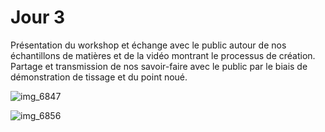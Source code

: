 # Jour 3


Présentation du workshop et échange avec le public autour de nos échantillons de matières et de la vidéo montrant le processus de création. Partage et transmission de nos savoir-faire avec le public par le biais de démonstration de tissage et du point noué.

![img_6847](https://user-images.githubusercontent.com/29283755/40747918-1824b25e-645f-11e8-9713-4b4be5cbc19c.JPG)

![img_6856](https://user-images.githubusercontent.com/29283755/40747830-cc07d388-645e-11e8-9c00-732bdf92c4c8.JPG)

